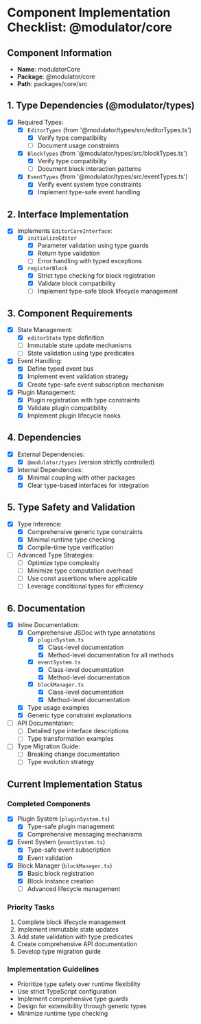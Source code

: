 # Component Implementation Checklist: @modulator/core

## Component Information

- **Name**: modulatorCore
- **Package**: @modulator/core
- **Path**: packages/core/src

## 1. Type Dependencies (@modulator/types)

- [x] Required Types:
  - [x] `EditorTypes` (from '@modulator/types/src/editorTypes.ts')
    - [x] Verify type compatibility
    - [ ] Document usage constraints
  - [x] `BlockTypes` (from '@modulator/types/src/blockTypes.ts')
    - [x] Verify type compatibility
    - [ ] Document block interaction patterns
  - [x] `EventTypes` (from '@modulator/types/src/eventTypes.ts')
    - [x] Verify event system type constraints
    - [x] Implement type-safe event handling

## 2. Interface Implementation

- [x] Implements `EditorCoreInterface`:
  - [x] `initializeEditor`
    - [x] Parameter validation using type guards
    - [x] Return type validation
    - [ ] Error handling with typed exceptions
  - [x] `registerBlock`
    - [x] Strict type checking for block registration
    - [x] Validate block compatibility
    - [ ] Implement type-safe block lifecycle management

## 3. Component Requirements

- [x] State Management:
  - [x] `editorState` type definition
  - [ ] Immutable state update mechanisms
  - [ ] State validation using type predicates
- [x] Event Handling:
  - [x] Define typed event bus
  - [x] Implement event validation strategy
  - [x] Create type-safe event subscription mechanism
- [x] Plugin Management:
  - [x] Plugin registration with type constraints
  - [x] Validate plugin compatibility
  - [x] Implement plugin lifecycle hooks

## 4. Dependencies

- [x] External Dependencies:
  - [x] `@modulator/types` (version strictly controlled)
- [x] Internal Dependencies:
  - [x] Minimal coupling with other packages
  - [x] Clear type-based interfaces for integration

## 5. Type Safety and Validation

- [x] Type Inference:
  - [x] Comprehensive generic type constraints
  - [x] Minimal runtime type checking
  - [x] Compile-time type verification
- [ ] Advanced Type Strategies:
  - [ ] Optimize type complexity
  - [ ] Minimize type computation overhead
  - [ ] Use const assertions where applicable
  - [ ] Leverage conditional types for efficiency

## 6. Documentation

- [x] Inline Documentation:
  - [x] Comprehensive JSDoc with type annotations
    - [x] `pluginSystem.ts`
      - [x] Class-level documentation
      - [x] Method-level documentation for all methods
    - [x] `eventSystem.ts`
      - [x] Class-level documentation
      - [x] Method-level documentation
    - [x] `blockManager.ts`
      - [x] Class-level documentation
      - [x] Method-level documentation
  - [x] Type usage examples
  - [x] Generic type constraint explanations
- [ ] API Documentation:
  - [ ] Detailed type interface descriptions
  - [ ] Type transformation examples
- [ ] Type Migration Guide:
  - [ ] Breaking change documentation
  - [ ] Type evolution strategy

## Current Implementation Status

### Completed Components
- [x] Plugin System (`pluginSystem.ts`)
  - [x] Type-safe plugin management
  - [x] Comprehensive messaging mechanisms
- [x] Event System (`eventSystem.ts`)
  - [x] Type-safe event subscription
  - [x] Event validation
- [x] Block Manager (`blockManager.ts`)
  - [x] Basic block registration
  - [x] Block instance creation
  - [ ] Advanced lifecycle management

### Priority Tasks
1. Complete block lifecycle management
2. Implement immutable state updates
3. Add state validation with type predicates
4. Create comprehensive API documentation
5. Develop type migration guide

### Implementation Guidelines
- Prioritize type safety over runtime flexibility
- Use strict TypeScript configuration
- Implement comprehensive type guards
- Design for extensibility through generic types
- Minimize runtime type checking
